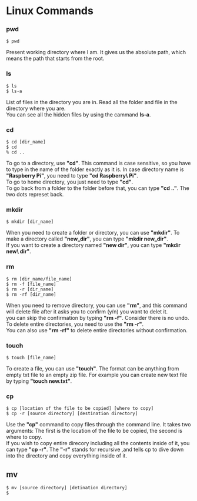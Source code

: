 # Linux Commands
### pwd
```
$ pwd
```
Present working directory where I am. It gives us the absolute path, which means the path that starts from the root.


### ls
```
$ ls
$ ls-a
```
List of files in the directory you are in. Read all the folder and file in the directory where you are.\
You can see all the hidden files by using the cammand **ls-a**.

### cd
```
$ cd [dir_name]
$ cd
% cd ..
```
To go to a directory, use **"cd"**. This command is case sensitive, so you have to type in the name of the folder exactly as it is.
In case directory name is **"Raspberry Pi"**, you need to type **"cd Raspberry\\ Pi"**.\
To go to home directory, you just need to type **"cd"**.\
To go back from a folder to the folder before that, you can type **"cd .."**. The two dots represet back.

### mkdir
```
$ mkdir [dir_name]
```
When you need to create a folder or directory, you can use **"mkdir"**. To make a directory called **"new_dir"**, you can type **"mkdir new_dir"**.\
If you want to create a directory named **"new dir"**, you can type **"mkdir new\ dir"**.

### rm
```
$ rm [dir_name/file_name]
$ rm -f [file_name]
$ rm -r [dir_name]
$ rm -rf [dir_name]
```
When you need to remove directory, you can use **"rm"**, and this command will delete file after it asks you to confirm (y/n) you want to delet it.\
you can skip the confirmation by typing **"rm -f"**. Consider there is no undo.\
To delete entire directories, you need to use the **"rm -r"**.\
You can also use **"rm -rf"** to delete entire directories without confirmation.

### touch
```
$ touch [file_name]
```
To create a file, you can use **"touch"**. The format can be anything from empty txt file to an empty zip file. For example you can create new text file by typing **"touch new.txt"**.

### cp
```
$ cp [location of the file to be copied] [where to copy]
$ cp -r [source directory] [destination directory]
```
Use the **"cp"** command to copy files through the command line. It takes two arguments: The first is the location of the file to be copied, the second is where to copy.\
If you wish to copy entire direcory including all the contents inside of it, you can type **"cp -r"**. The **"-r"** stands for recursive ,and tells cp to dive down into the directory and copy everything inside of it.

## mv
```
$ mv [source directory] [detination directory]
$
```
